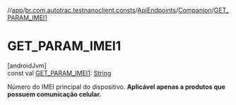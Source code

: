 //[app](../../../../index.md)/[br.com.autotrac.testnanoclient.consts](../../index.md)/[ApiEndpoints](../index.md)/[Companion](index.md)/[GET_PARAM_IMEI1](-g-e-t_-p-a-r-a-m_-i-m-e-i1.md)

# GET_PARAM_IMEI1

[androidJvm]\
const val [GET_PARAM_IMEI1](-g-e-t_-p-a-r-a-m_-i-m-e-i1.md): [String](https://kotlinlang.org/api/latest/jvm/stdlib/kotlin/-string/index.html)

Número do IMEI principal do dispositivo. **Aplicável apenas a produtos que possuem comunicação celular.**
